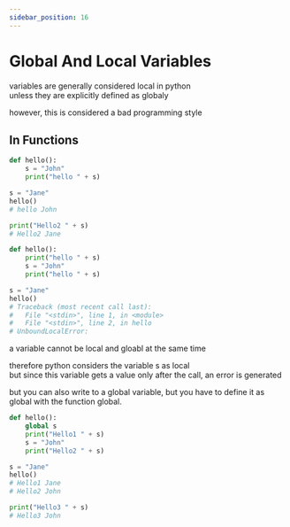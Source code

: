 ```yaml
---
sidebar_position: 16
---
```



# Global And Local Variables

variables are generally considered local in python  
unless they are explicitly defined as globaly  

however, this is considered a bad programming style

## In Functions

```py
def hello():
    s = "John"
    print("hello " + s)

s = "Jane"
hello()
# hello John

print("Hello2 " + s)
# Hello2 Jane
```

```py
def hello():
    print("hello " + s)
    s = "John"
    print("hello " + s)

s = "Jane"
hello()
# Traceback (most recent call last):
#   File "<stdin>", line 1, in <module>
#   File "<stdin>", line 2, in hello
# UnboundLocalError:
```

a variable cannot be local and gloabl at the same time  

therefore python considers the variable s as local  
but since this variable gets a value only after the call, an error is generated

but you can also write to a global variable, but you have to define it as global with the function global.

```py
def hello():
    global s
    print("Hello1 " + s)
    s = "John"
    print("Hello2 " + s)

s = "Jane"
hello()
# Hello1 Jane
# Hello2 John

print("Hello3 " + s)
# Hello3 John
```
